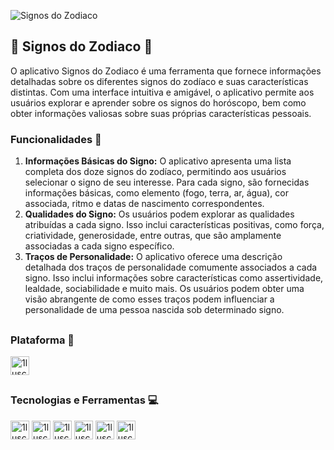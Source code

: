 
![Signos do Zodiaco](https://1lusca.github.io/assets/img/portfolio/signos.png)


## 🔮 Signos do Zodiaco 🔮

O aplicativo Signos do Zodiaco é uma ferramenta que fornece informações detalhadas sobre os diferentes signos do zodíaco e suas características distintas. Com uma interface intuitiva e amigável, o aplicativo permite aos usuários explorar e aprender sobre os signos do horóscopo, bem como obter informações valiosas sobre suas próprias características pessoais.

### Funcionalidades 🔨
1. **Informações Básicas do Signo:** O aplicativo apresenta uma lista completa dos doze signos do zodíaco, permitindo aos usuários selecionar o signo de seu interesse. Para cada signo, são fornecidas informações básicas, como elemento (fogo, terra, ar, água), cor associada, ritmo e datas de nascimento correspondentes.
2. **Qualidades do Signo:** Os usuários podem explorar as qualidades atribuídas a cada signo. Isso inclui características positivas, como força, criatividade, generosidade, entre outras, que são amplamente associadas a cada signo específico.
3. **Traços de Personalidade:** O aplicativo oferece uma descrição detalhada dos traços de personalidade comumente associados a cada signo. Isso inclui informações sobre características como assertividade, lealdade, sociabilidade e muito mais. Os usuários podem obter uma visão abrangente de como esses traços podem influenciar a personalidade de uma pessoa nascida sob determinado signo.

##

### Plataforma 📱
<div style="display: inline_block">
  <img align="center" alt="1lusca-android" height="30" width="30" src="https://cdn.jsdelivr.net/gh/devicons/devicon/icons/android/android-plain.svg">
</div>

##

### Tecnologias e Ferramentas 💻

<div style="display: inline_block">
  <img align="center" alt="1lusca-flutter" height="30" width="30" src="https://cdn.jsdelivr.net/gh/devicons/devicon/icons/flutter/flutter-original.svg">
  <img align="center" alt="1lusca-dart" height="30" width="30" src="https://cdn.jsdelivr.net/gh/devicons/devicon/icons/dart/dart-original.svg">
  <img align="center" alt="1lusca-firebase" height="30" width="30" src="https://cdn.jsdelivr.net/gh/devicons/devicon/icons/firebase/firebase-plain.svg">
  <img align="center" alt="1lusca-figma" height="30" width="30" src="https://cdn.jsdelivr.net/gh/devicons/devicon/icons/figma/figma-original.svg">
  <img align="center" alt="1lusca-git" height="30" width="30" src="https://cdn.jsdelivr.net/gh/devicons/devicon/icons/git/git-original.svg">
  <img align="center" alt="1lusca-github" height="30" width="30" src="https://cdn.jsdelivr.net/gh/devicons/devicon/icons/github/github-original.svg">
 </div>
